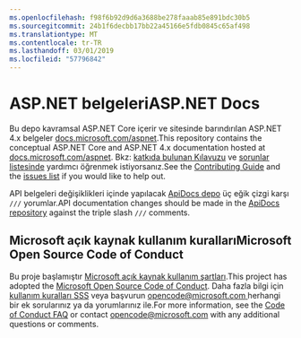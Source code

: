 ```yaml
---
ms.openlocfilehash: f98f6b92d9d6a3688be278faaab85e891bdc30b5
ms.sourcegitcommit: 24b1f6decbb17bb22a45166e5fdb0845c65af498
ms.translationtype: MT
ms.contentlocale: tr-TR
ms.lasthandoff: 03/01/2019
ms.locfileid: "57796842"
---
```

# <a name="aspnet-docs"></a><span data-ttu-id="9cb49-101">ASP.NET belgeleri</span><span class="sxs-lookup"><span data-stu-id="9cb49-101">ASP.NET Docs</span></span>

<span data-ttu-id="9cb49-102">Bu depo kavramsal ASP.NET Core içerir ve sitesinde barındırılan ASP.NET 4.x belgeler [docs.microsoft.com/aspnet](https://docs.microsoft.com/aspnet).</span><span class="sxs-lookup"><span data-stu-id="9cb49-102">This repository contains the conceptual ASP.NET Core and ASP.NET 4.x documentation hosted at [docs.microsoft.com/aspnet](https://docs.microsoft.com/aspnet).</span></span> <span data-ttu-id="9cb49-103">Bkz: [katkıda bulunan Kılavuzu](CONTRIBUTING.md) ve [sorunlar listesinde](https://github.com/aspnet/Docs/issues) yardımcı öğrenmek istiyorsanız.</span><span class="sxs-lookup"><span data-stu-id="9cb49-103">See the [Contributing Guide](CONTRIBUTING.md) and the [issues list](https://github.com/aspnet/Docs/issues) if you would like to help out.</span></span>

<span data-ttu-id="9cb49-104">API belgeleri değişiklikleri içinde yapılacak [ApiDocs depo](https://github.com/aspnet/ApiDocs) üç eğik çizgi karşı `///` yorumlar.</span><span class="sxs-lookup"><span data-stu-id="9cb49-104">API documentation changes should be made in the [ApiDocs repository](https://github.com/aspnet/ApiDocs) against the triple slash `///` comments.</span></span>

## <a name="microsoft-open-source-code-of-conduct"></a><span data-ttu-id="9cb49-105">Microsoft açık kaynak kullanım kuralları</span><span class="sxs-lookup"><span data-stu-id="9cb49-105">Microsoft Open Source Code of Conduct</span></span>

<span data-ttu-id="9cb49-106">Bu proje başlamıştır [Microsoft açık kaynak kullanım şartları](https://opensource.microsoft.com/codeofconduct/).</span><span class="sxs-lookup"><span data-stu-id="9cb49-106">This project has adopted the [Microsoft Open Source Code of Conduct](https://opensource.microsoft.com/codeofconduct/).</span></span>
<span data-ttu-id="9cb49-107">Daha fazla bilgi için [kullanım kuralları SSS](https://opensource.microsoft.com/codeofconduct/faq/) veya başvurun [ opencode@microsoft.com ](mailto:opencode@microsoft.com) herhangi bir ek sorularınız ya da yorumlarınız ile.</span><span class="sxs-lookup"><span data-stu-id="9cb49-107">For more information, see the [Code of Conduct FAQ](https://opensource.microsoft.com/codeofconduct/faq/) or contact [opencode@microsoft.com](mailto:opencode@microsoft.com) with any additional questions or comments.</span></span>
